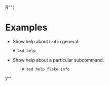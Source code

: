 R""(

# Examples

* Show help about `bsd` in general:

  ```console
  # bsd help
  ```

* Show help about a particular subcommand:

  ```console
      # bsd help flake info
  ```

)""
